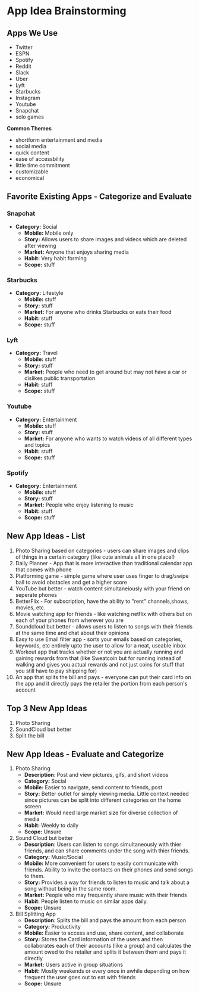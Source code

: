 App Idea Brainstorming
===

## Apps We Use
- Twitter
- ESPN
- Spotify
- Reddit
- Slack
- Uber
- Lyft
- Starbucks
- Instagram
- Youtube
- Snapchat
- solo games

**Common Themes**
- shortform entertainment and media
- social media
- quick content
- ease of accessbility
- little time commitment
- customizable
- economical


## Favorite Existing Apps - Categorize and Evaluate
### Snapchat
- **Category:** Social
   - **Mobile:** Mobile only
   - **Story:** Allows users to share images and videos which are deleted after viewing
   - **Market:** Anyone that enjoys sharing media 
   - **Habit:** Very habit forming
   - **Scope:** stuff

### Starbucks
- **Category:** Lifestyle
   - **Mobile:** stuff
   - **Story:** stuff
   - **Market:** For anyone who drinks Starbucks or eats their food
   - **Habit:** stuff
   - **Scope:** stuff

### Lyft
- **Category:** Travel
   - **Mobile:** stuff
   - **Story:** stuff
   - **Market:** People who need to get around but may not have a car or dislikes public transportation
   - **Habit:** stuff
   - **Scope:** stuff

### Youtube
- **Category:** Entertainment
   - **Mobile:** stuff
   - **Story:** stuff
   - **Market:** For anyone who wants to watch videos of all different types and topics
   - **Habit:** stuff
   - **Scope:** stuff

### Spotify
- **Category:** Entertainment
   - **Mobile:** stuff
   - **Story:** stuff
   - **Market:** People who enjoy listening to music
   - **Habit:** stuff
   - **Scope:** stuff

## New App Ideas - List
1. Photo Sharing based on categories - users can share images and clips of things in a certain category (like cute animals all in one place!)
2. Daily Planner - App that is more interactive than traditional calendar app that comes with phone
3. Platforming game - simple game where user uses finger to drag/swipe ball to avoid obstacles and get a higher score
4. YouTube but better - watch content simultaneiously with your friend on seperate phones
5. BetterFlix - For subscription, have the ability to "rent" channels,shows, movies, etc.
6. Movie watching app for friends - like watching netflix with others but on each of your phones from wherever you are
7. Soundcloud but better - allows users to listen to songs with their friends at the same time and chat about their opinions
8. Easy to use Email filter app - sorts your emails based on categories, keywords, etc entirely upto the user to allow for a neat, useable inbox
9. Workout app that tracks whether or not you are actually running and gaining rewards from that (like Sweatcoin but for running instead of walking and gives you actual rewards and not just coins for stuff that you still have to pay shipping for)
10. An app that splits the bill and pays - everyone can put their card info on the app and it directly pays the retailer the portion from each person's account 


## Top 3 New App Ideas
1. Photo Sharing
2. SoundCloud but better
3. Split the bill



## New App Ideas - Evaluate and Categorize
1. Photo Sharing
   - **Description**: Post and view pictures,    gifs, and short videos
   - **Category:** Social
   - **Mobile:** Easier to navigate, send content to friends, post
   - **Story:** Better outlet for simply viewing media. Little context needed since pictures can be split into different categories on the home screen
   - **Market:** Would need large market size for diverse collection of media
   - **Habit:** Weekly to daily
   - **Scope:** Unsure
2. Sound Cloud but better
   - **Description**: Users can listen to songs simultaneously with thier friends, and can share comments under the song with thier friends.
   - **Category:** Music/Social
   - **Mobile:** More convenient for users to easily communicate with friends. Ability to invite the contacts on their phones and send songs to them.
   - **Story:** Provides a way for friends to listen to music and talk about a song without being in the same room.
   - **Market:** People who may frequently share music with their friends
   - **Habit:** People listen to music on similar apps daily.
   - **Scope:** Unsure
3. Bill Splitting App
   - **Description**: Splits the bill and pays the amount from each person
   - **Category:** Productivity
   - **Mobile:** Easier to access and use, share content, and collaborate
   - **Story:** Stores the Card information of the users and then collaborates each of their accounts (like a group) and calculates the amount owed to the retailer and splits it between them and pays it directly
   - **Market:** Users active in group situations 
   - **Habit:** Mostly weekends or every once in awhile depending on how frequent the user goes out to eat with friends
   - **Scope:** Unsure
